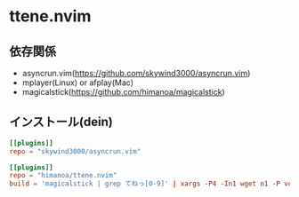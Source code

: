 # ttene.nvim

## 依存関係

- asyncrun.vim(https://github.com/skywind3000/asyncrun.vim)
- mplayer(Linux) or afplay(Mac)
- magicalstick(https://github.com/himanoa/magicalstick)

## インストール(dein)

```dein.toml
[[plugins]]
repo = "skywind3000/asyncrun.vim"

[[plugins]]
repo = "himanoa/ttene.nvim"
build = 'magicalstick | grep てねっ[0-9]' | xargs -P4 -In1 wget n1 -P voices/'
```
